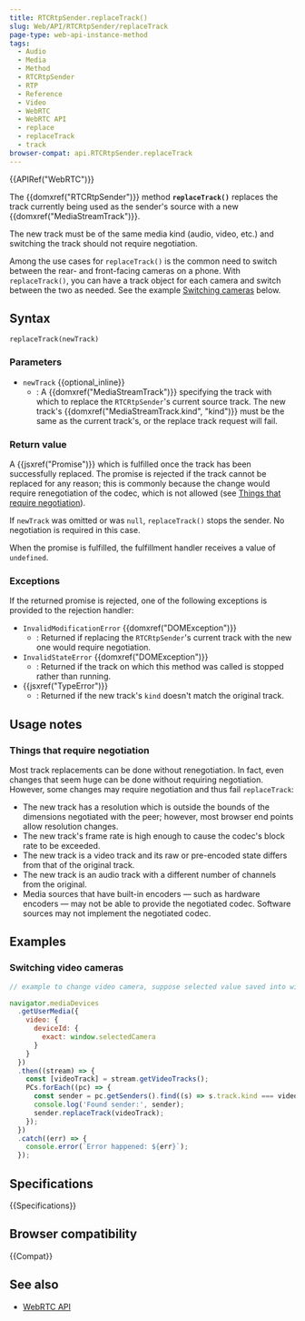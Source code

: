 ```yaml
---
title: RTCRtpSender.replaceTrack()
slug: Web/API/RTCRtpSender/replaceTrack
page-type: web-api-instance-method
tags:
  - Audio
  - Media
  - Method
  - RTCRtpSender
  - RTP
  - Reference
  - Video
  - WebRTC
  - WebRTC API
  - replace
  - replaceTrack
  - track
browser-compat: api.RTCRtpSender.replaceTrack
---
```


{{APIRef("WebRTC")}}

The {{domxref("RTCRtpSender")}} method
**`replaceTrack()`** replaces the track currently being used
as the sender's source with a new {{domxref("MediaStreamTrack")}}.

The new
track must be of the same media kind (audio, video, etc.) and switching the track should
not require negotiation.

Among the use cases for `replaceTrack()` is the common need to switch
between the rear- and front-facing cameras on a phone. With `replaceTrack()`,
you can have a track object for each camera and switch between the two as needed. See
the example [Switching cameras](#switching_cameras) below.

## Syntax

```js-nolint
replaceTrack(newTrack)
```

### Parameters

- `newTrack` {{optional_inline}}
  - : A {{domxref("MediaStreamTrack")}} specifying the track with which to replace the
    `RTCRtpSender`'s current source track. The new track's
    {{domxref("MediaStreamTrack.kind", "kind")}} must be the same as the current track's,
    or the replace track request will fail.

### Return value

A {{jsxref("Promise")}} which is fulfilled once the track has been successfully
replaced. The promise is rejected if the track cannot be replaced for any reason; this
is commonly because the change would require renegotiation of the codec, which is not
allowed (see [Things that require negotiation](#things_that_require_negotiation)).

If `newTrack` was omitted or was `null`,
`replaceTrack()` stops the sender. No negotiation is required in this case.

When the promise is fulfilled, the fulfillment handler receives a value of
`undefined`.

### Exceptions

If the returned promise is rejected, one of the following exceptions is provided to the
rejection handler:

- `InvalidModificationError` {{domxref("DOMException")}}
  - : Returned if replacing the `RTCRtpSender`'s current track with the new one
    would require negotiation.
- `InvalidStateError` {{domxref("DOMException")}}
  - : Returned if the track on which this method was called is stopped rather than running.
- {{jsxref("TypeError")}}
  - : Returned if the new track's `kind` doesn't match the original track.

## Usage notes

### Things that require negotiation

Most track replacements can be done without renegotiation. In fact, even changes that seem huge
can be done without requiring negotiation. However, some changes may require
negotiation and thus fail `replaceTrack`:

- The new track has a resolution which is outside the bounds of the dimensions negotiated with the peer;
  however, most browser end points allow resolution changes.
- The new track's frame rate is high enough to cause the codec's block rate to be
  exceeded.
- The new track is a video track and its raw or pre-encoded state differs from that of
  the original track.
- The new track is an audio track with a different number of channels from the
  original.
- Media sources that have built-in encoders — such as hardware encoders — may not be
  able to provide the negotiated codec. Software sources may not implement the
  negotiated codec.

## Examples

### Switching video cameras

```js
// example to change video camera, suppose selected value saved into window.selectedCamera

navigator.mediaDevices
  .getUserMedia({
    video: {
      deviceId: {
        exact: window.selectedCamera
      }
    }
  })
  .then((stream) => {
    const [videoTrack] = stream.getVideoTracks();
    PCs.forEach((pc) => {
      const sender = pc.getSenders().find((s) => s.track.kind === videoTrack.kind);
      console.log('Found sender:', sender);
      sender.replaceTrack(videoTrack);
    });
  })
  .catch((err) => {
    console.error(`Error happened: ${err}`);
  });
```

## Specifications

{{Specifications}}

## Browser compatibility

{{Compat}}

## See also

- [WebRTC API](/en-US/docs/Web/API/WebRTC_API)
